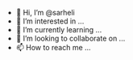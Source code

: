 - 👋 Hi, I’m @sarheli
- 👀 I’m interested in ...
- 🌱 I’m currently learning ...
- 💞️ I’m looking to collaborate on ...
- 📫 How to reach me ...

<!---
sarheli/sarheli is a ✨ special ✨ repository because its `README.md` (this file) appears on your GitHub profile.
You can click the Preview link to take a look at your changes.
--->

